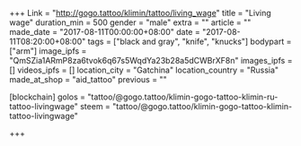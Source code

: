 +++
Link = "http://gogo.tattoo/klimin/tattoo/living_wage"
title = "Living wage"
duration_min = 500
gender = "male"
extra = ""
article = ""
made_date = "2017-08-11T00:00:00+08:00"
date = "2017-08-11T08:20:00+08:00"
tags = ["black and gray", "knife", "knucks"]
bodypart = ["arm"]
image_ipfs = "QmSZia1ARmP8za6tvok6q67s5WqdYa23b28a5dCWBrXF8n"
images_ipfs = []
videos_ipfs = []
location_city = "Gatchina"
location_country = "Russia"
made_at_shop = "aid_tattoo"
previous = ""

[blockchain]
golos = "tattoo/@gogo.tattoo/klimin-gogo-tattoo-klimin-ru-tattoo-livingwage"
steem = "tattoo/@gogo.tattoo/klimin-gogo-tattoo-klimin-tattoo-livingwage"

+++
